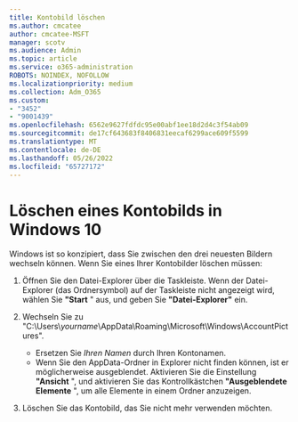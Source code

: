```yaml
---
title: Kontobild löschen
ms.author: cmcatee
author: cmcatee-MSFT
manager: scotv
ms.audience: Admin
ms.topic: article
ms.service: o365-administration
ROBOTS: NOINDEX, NOFOLLOW
ms.localizationpriority: medium
ms.collection: Adm_O365
ms.custom:
- "3452"
- "9001439"
ms.openlocfilehash: 6562e9627fdfdc95e00abf1ee18d2d4c3f54ab09
ms.sourcegitcommit: de17cf643683f8406831eecaf6299ace609f5599
ms.translationtype: MT
ms.contentlocale: de-DE
ms.lasthandoff: 05/26/2022
ms.locfileid: "65727172"
---
```

# <a name="delete-an-account-picture-in-windows-10"></a>Löschen eines Kontobilds in Windows 10

Windows ist so konzipiert, dass Sie zwischen den drei neuesten Bildern wechseln können. Wenn Sie eines Ihrer Kontobilder löschen müssen:

1. Öffnen Sie den Datei-Explorer über die Taskleiste. Wenn der Datei-Explorer (das Ordnersymbol) auf der Taskleiste nicht angezeigt wird, wählen Sie **"Start** " aus, und geben Sie **"Datei-Explorer"** ein.

2. Wechseln Sie zu "C:\Users\\*yourname*\AppData\Roaming\Microsoft\Windows\AccountPictures". 
    - Ersetzen Sie *Ihren Namen* durch Ihren Kontonamen.
    - Wenn Sie den AppData-Ordner in Explorer nicht finden können, ist er möglicherweise ausgeblendet. Aktivieren Sie die Einstellung **"Ansicht** ", und aktivieren Sie das Kontrollkästchen **"Ausgeblendete Elemente** ", um alle Elemente in einem Ordner anzuzeigen.

3. Löschen Sie das Kontobild, das Sie nicht mehr verwenden möchten.
 
 